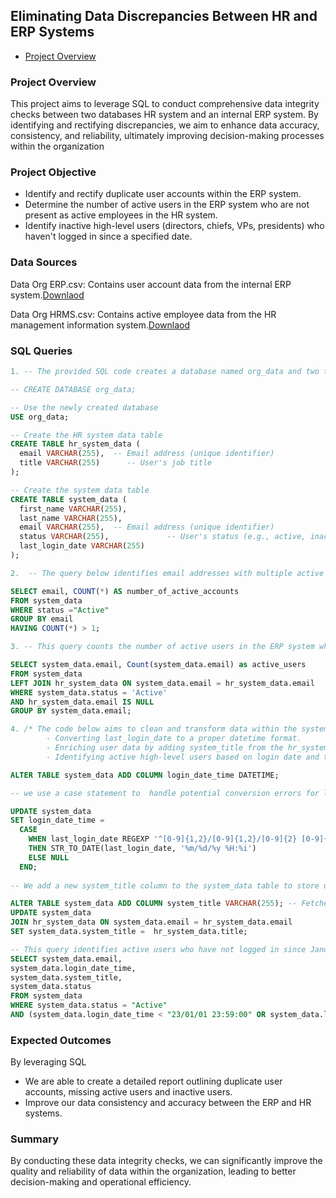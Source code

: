 ## Eliminating Data Discrepancies Between HR and ERP Systems

- [Project Overview](#Project-Overview)

### Project Overview
This project aims to leverage SQL to conduct comprehensive data integrity checks between two databases HR system and an internal ERP system. 
By identifying and rectifying discrepancies, we aim to enhance data accuracy, consistency, and reliability, ultimately improving decision-making processes within the organization

### Project Objective
- Identify and rectify duplicate user accounts within the ERP system.
- Determine the number of active users in the ERP system who are not present as active employees in the HR system.
- Identify inactive high-level users (directors, chiefs, VPs, presidents) who haven't logged in since a specified date.

### Data Sources
Data Org ERP.csv: Contains user account data from the internal ERP system.[Downlaod](https://drive.google.com/file/d/1B9LkmFdqHejdjlOu2sDLsPgnpwBCdXD_/view?usp=sharing)

Data Org HRMS.csv: Contains active employee data from the HR management information system.[Downlaod](https://drive.google.com/file/d/1JTL8cOhtpMhjkZ0vyv6EghWp00obBmD5/view?usp=sharing)

### SQL Queries

```sql
1. -- The provided SQL code creates a database named org_data and two tables, hr_system_data and system_data

-- CREATE DATABASE org_data;

-- Use the newly created database
USE org_data;

-- Create the HR system data table
CREATE TABLE hr_system_data (
  email VARCHAR(255),  -- Email address (unique identifier)
  title VARCHAR(255)      -- User's job title
);

-- Create the system data table
CREATE TABLE system_data (
  first_name VARCHAR(255),
  last_name VARCHAR(255),
  email VARCHAR(255),  -- Email address (unique identifier)
  status VARCHAR(255),             -- User's status (e.g., active, inactive)
  last_login_date VARCHAR(255)
);
```

```sql
2.  -- The query below identifies email addresses with multiple active user accounts in the ERP system.

SELECT email, COUNT(*) AS number_of_active_accounts
FROM system_data
WHERE status ="Active"
GROUP BY email
HAVING COUNT(*) > 1;
```
```sql
3. -- This query counts the number of active users in the ERP system who do not have corresponding active records in the HR system.

SELECT system_data.email, Count(system_data.email) as active_users
FROM system_data
LEFT JOIN hr_system_data ON system_data.email = hr_system_data.email
WHERE system_data.status = 'Active'
AND hr_system_data.email IS NULL
GROUP BY system_data.email;
```
```sql
4. /* The code below aims to clean and transform data within the system_data table, focusing on:
        - Converting last_login_date to a proper datetime format.
        - Enriching user data by adding system_title from the hr_system_data table.
        - Identifying active high-level users based on login date and title criteria. */

ALTER TABLE system_data ADD COLUMN login_date_time DATETIME;

-- we use a case statement to  handle potential conversion errors for last_login_date.

UPDATE system_data 
SET login_date_time = 
  CASE 
    WHEN last_login_date REGEXP '^[0-9]{1,2}/[0-9]{1,2}/[0-9]{2} [0-9]{1,2}:[0-9]{2}$' -- this regex ensures last_login_date matches the original pattern date format D/M/YY H:MM.
    THEN STR_TO_DATE(last_login_date, '%m/%d/%y %H:%i') 
    ELSE NULL 
  END;
  
-- We add a new system_title column to the system_data table to store user titles from the hr_system_data table

ALTER TABLE system_data ADD COLUMN system_title VARCHAR(255); -- Fetches the title form HR table
UPDATE system_data
JOIN hr_system_data ON system_data.email = hr_system_data.email
SET system_data.system_title =  hr_system_data.title;

-- This query identifies active users who have not logged in since January 1, 2023. 
SELECT system_data.email,
system_data.login_date_time,
system_data.system_title,
system_data.status
FROM system_data
WHERE system_data.status = "Active"
AND (system_data.login_date_time < "23/01/01 23:59:00" OR system_data.login_date_time IS NULL);
```

### Expected Outcomes
By leveraging SQL
- We are able to create a detailed report outlining duplicate user accounts, missing active users and inactive users.
- Improve our data consistency and accuracy between the ERP and HR systems.

### Summary
By conducting these data integrity checks, we can significantly improve the quality and reliability of data within the organization, leading to better decision-making and operational efficiency.



